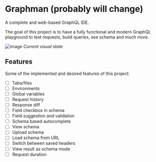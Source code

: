 # Graphman (probably will change)
A complete and web-based GraphQL IDE.

The goal of this project is to have a fully functional and modern GraphQL playground to test requests, build queries, see schema and much more.

![image](https://github.com/user-attachments/assets/cd61dd33-aceb-475a-a563-2263a9a7b530)
*Current visual state*


## Features
Some of the implemented and desired features of this project:
- [ ] Tabs/files
- [ ] Environments
- [ ] Global variables
- [ ] Request history
- [ ] Response diff
- [ ] Field checkbox in schema
- [ ] Field suggestion and validation
- [ ] Schema based autocomplete
- [ ] View schema
- [ ] Upload schema
- [ ] Load schema from URL
- [ ] Switch between saved headers
- [ ] View result as schema mode
- [ ] Request duration
